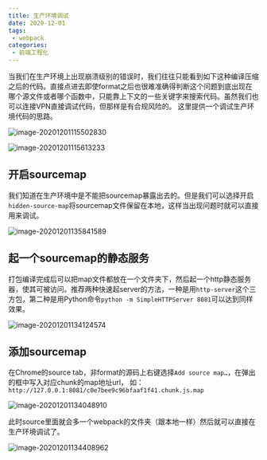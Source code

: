 ```yaml
---
title: 生产环境调试
date: 2020-12-01
tags:
 - webpack
categories:
 - 前端工程化
---
```


当我们在生产环境上出现崩溃级别的错误时，我们往往只能看到如下这种编译压缩之后的代码。直接点进去即使format之后也很难准确得判断这个问题到底出现在哪个源文件或者哪个函数中，只能靠上下文的一些关键字来搜索代码。虽然我们也可以连接VPN直接调试代码，但那样是有合规风险的。 这里提供一个调试生产环境代码的思路。

![image-20201201115502830](https://kuimo-markdown-pic.oss-cn-hangzhou.aliyuncs.com/image-20201201115502830.png)

![image-20201201115613233](https://kuimo-markdown-pic.oss-cn-hangzhou.aliyuncs.com/image-20201201115613233.png)

## 开启sourcemap

我们知道在生产环境中是不能把sourcemap暴露出去的。但是我们可以选择开启`hidden-source-map`将sourcemap文件保留在本地，这样当出现问题时就可以直接用来调试。

![image-20201201135841589](https://kuimo-markdown-pic.oss-cn-hangzhou.aliyuncs.com/image-20201201135841589.png)

## 起一个sourcemap的静态服务

打包编译完成后可以把map文件都放在一个文件夹下，然后起一个http静态服务器，使其可被访问。推荐两种快速起server的方法，一种是用`http-server`这个三方包，第二种是用Python命令`python -m SimpleHTTPServer 8081`可以达到同样效果。

![image-20201201134124574](https://kuimo-markdown-pic.oss-cn-hangzhou.aliyuncs.com/image-20201201134124574.png)

## 添加sourcemap

在Chrome的source tab，非format的源码上右键选择`Add source map…`，在弹出的框中写入对应chunk的map地址url， 如：`http://127.0.0.1:8081/c0e7bee9c96bfaaf1f41.chunk.js.map`

![image-20201201134048910](https://kuimo-markdown-pic.oss-cn-hangzhou.aliyuncs.com/image-20201201134048910.png)

此时source里面就会多一个webpack的文件夹（跟本地一样）然后就可以直接在生产环境调试了。

![image-20201201134408962](https://kuimo-markdown-pic.oss-cn-hangzhou.aliyuncs.com/image-20201201134408962.png)